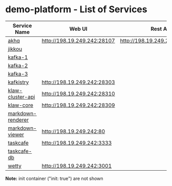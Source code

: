 # demo-platform - List of Services

| Service Name | Web UI | Rest API |
|-------------- |------|------------
|[akhq](./documentation/services/akhq )|<http://198.19.249.242:28107>| <http://198.19.249.242:28107/api>
|[jikkou](./documentation/services/jikkou )|
|[kafka-1](./documentation/services/kafka )|
|[kafka-2](./documentation/services/kafka )|
|[kafka-3](./documentation/services/kafka )|
|[kafkistry](./documentation/services/kafkistry )|<http://198.19.249.242:28303>
|[klaw-cluster-api](./documentation/services/klaw )|<http://198.19.249.242:28310>
|[klaw-core](./documentation/services/klaw )|<http://198.19.249.242:28309>
|[markdown-renderer](./documentation/services/markdown-renderer )|
|[markdown-viewer](./documentation/services/markdown-viewer )|<http://198.19.249.242:80>
|[taskcafe](./documentation/services/taskcafe )|<http://198.19.249.242:3333>
|[taskcafe-db](./documentation/services/postgres )|
|[wetty](./documentation/services/wetty )|<http://198.19.249.242:3001>|

**Note:** init container ("init: true") are not shown